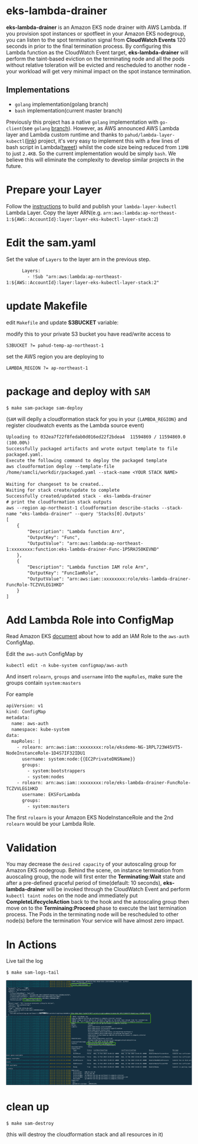 # eks-lambda-drainer

**eks-lambda-drainer** is an Amazon EKS node drainer with AWS Lambda. If you provision spot instances or spotfleet in your Amazon EKS nodegroup, you can listen to the spot termination signal from **CloudWatch Events** 120 seconds in prior to the final termination process. By configuring this Lambda function as the CloudWatch Event target, **eks-lambda-drainer**  will perform the taint-based eviction on the terminating node and all the pods without relative toleration will be evicted and rescheduled to another node - your workload will get very minimal impact on the spot instance termination.

## Implementations

- `golang` implementation(golang branch)
- `bash` implementation(current master branch)

Previously this project has a native `golang` implementation with `go-client`(see `golang` [branch](https://github.com/pahud/eks-lambda-drainer/tree/golang)).
However, as AWS announced AWS Lambda layer and Lambda custom runtime and thanks to `pahud/lambda-layer-kubectl`([link](https://github.com/pahud/lambda-layer-kubectl)) project,
it's very easy to implement this with a few lines of bash script in Lambda([tweet](https://twitter.com/pahudnet/status/1095369690556162049)) whilst the code size being reduced from `11MB` to just `2.4KB`.
So the current implementation would be simply `bash`. We believe this will eliminate the complexity to develop similar projects in the future.


# Prepare your Layer

Follow the [instructions](https://github.com/pahud/lambda-layer-kubectl) to build and publish your `lambda-layer-kubectl` Lambda Layer.
Copy the layer ARN(e.g. `arn:aws:lambda:ap-northeast-1:${AWS::AccountId}:layer:layer-eks-kubectl-layer-stack:2`)

# Edit the sam.yaml

Set the value of `Layers` to the layer arn in the previous step.

```
      Layers:
        - !Sub "arn:aws:lambda:ap-northeast-1:${AWS::AccountId}:layer:layer-eks-kubectl-layer-stack:2"

```

# update Makefile

edit `Makefile` and update **S3BUCKET** variable:

modify this to your private S3 bucket you have read/write access to
```
S3BUCKET ?= pahud-temp-ap-northeast-1
```

set the AWS region you are deploying to
```
LAMBDA_REGION ?= ap-northeast-1
```


# package and deploy with `SAM`

```
$ make sam-package sam-deploy
```
(`SAM` will deplly a cloudformation stack for you in your `{LAMBDA_REGION}` and register cloudwatch events as the Lambda source event)
```
Uploading to 032ea7f22f8fedab0d016ed22f2bdea4  11594869 / 11594869.0  (100.00%)
Successfully packaged artifacts and wrote output template to file packaged.yaml.
Execute the following command to deploy the packaged template
aws cloudformation deploy --template-file /home/samcli/workdir/packaged.yaml --stack-name <YOUR STACK NAME>

Waiting for changeset to be created..
Waiting for stack create/update to complete
Successfully created/updated stack - eks-lambda-drainer
# print the cloudformation stack outputs
aws --region ap-northeast-1 cloudformation describe-stacks --stack-name "eks-lambda-drainer" --query 'Stacks[0].Outputs'
[
    {
        "Description": "Lambda function Arn", 
        "OutputKey": "Func", 
        "OutputValue": "arn:aws:lambda:ap-northeast-1:xxxxxxxx:function:eks-lambda-drainer-Func-1P5RHJ50KEVND"
    }, 
    {
        "Description": "Lambda function IAM role Arn", 
        "OutputKey": "FuncIamRole", 
        "OutputValue": "arn:aws:iam::xxxxxxxx:role/eks-lambda-drainer-FuncRole-TCZVVLEG1HKD"
    }
]
```




# Add Lambda Role into ConfigMap

Read Amazon EKS [document](https://docs.aws.amazon.com/eks/latest/userguide/add-user-role.html) about how to add an IAM Role to the `aws-auth` ConfigMap. 

Edit the `aws-auth` ConfigMap by 

```
kubectl edit -n kube-system configmap/aws-auth
```

And insert `rolearn`, `groups` and `username` into the `mapRoles`, make sure the groups contain `system:masters`

For eample

```
apiVersion: v1
kind: ConfigMap
metadata:
  name: aws-auth
  namespace: kube-system
data:
  mapRoles: |
    - rolearn: arn:aws:iam::xxxxxxxx:role/eksdemo-NG-1RPL723W45VT5-NodeInstanceRole-1D4S7IF32IDU1
      username: system:node:{{EC2PrivateDNSName}}
      groups:
        - system:bootstrappers
        - system:nodes
    - rolearn: arn:aws:iam::xxxxxxxx:role/eks-lambda-drainer-FuncRole-TCZVVLEG1HKD
      username: EKSForLambda
      groups:
        - system:masters
```
The first `rolearn` is your Amazon EKS NodeInstanceRole and the 2nd `rolearn` would be your Lambda Role.


# Validation

You may decrease the `desired capacity` of your autoscaling group for Amazon EKS nodegroup. Behind the scene, on 
instance termination from auoscaling group, the node will first enter the **Terminating:Wait** state and after a pre-defined graceful period of time(default: 10 seconds), 
**eks-lambda-drainer** will be invoked through the CloudWatch Event and perform `kubectl taint nodes` on the node and immediately 
put **CompleteLifecycleAction** back to the hook and the autoscaling group then move on to the 
**Terminaing:Proceed** phase to execute the last termination process. The Pods in the terminating node will be rescheduled to other node(s) before the termination 
Your service will have almost zero impact.


# In Actions

Live tail the log 

```
$ make sam-logs-tail
```

![](images/07.png)


# clean up

```
$ make sam-destroy
```
(this will destroy the cloudformation stack and all resources in it)
